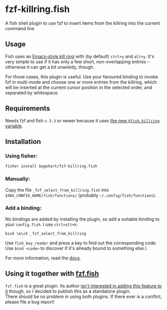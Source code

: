 # fzf-killring.fish
A fish shell plugin to use fzf to insert items from the killring into the current command line

## Usage
Fish uses an [Emacs-style kill ring](https://fishshell.com/docs/current/interactive.html#killring) with (by default) `ctrl+y` and `alt+y`.
It's very simple to use if it has only a few short, non-overlapping entries – otherwise it can get a bit unwieldy, though.

For those cases, this plugin is useful.
Use your favoured binding to invoke fzf in multi-mode and choose one or more entries from the killring, which will be inserted at the current cursor position in the selected order, and separated by whitespace.

## Requirements
Needs fzf and fish `v.3.3` or newer because it uses [the new `$fish_killring` variable](https://fishshell.com/docs/current/language.html?highlight=killring#envvar-fish_killring).

## Installation
### Using fisher:
```
fisher install bagohart/fzf-killring.fish
```

### Manually:
Copy the file `_fzf_select_from_killring.fish` into `$XDG_CONFIG_HOME/fish/functions/` (probably `~/.config/fish/functions`).

### Add a binding:
No bindings are added by installing the plugin, so add a suitable binding to your `config.fish`. I use `ctrl+alt+k`:
```
bind \e\ck _fzf_select_from_killring
```

Use `fish_key_reader` and press a key to find out the corresponding code.\
Use `bind <code>` to discover if it's already bound to something else.\

For more information, read the [docs](https://fishshell.com/docs/current/cmds/bind.html).

## Using it together with [fzf.fish](https://github.com/PatrickF1/fzf.fish)
`fzf.fish` is a great plugin.
Its author [isn't interested in adding this feature to it](https://github.com/PatrickF1/fzf.fish/discussions/248#discussioncomment-3122632) though, so I decided to publish this as a standalone plugin.\
There should be no problem in using both plugins. If there ever is a conflict, please file a bug report!
